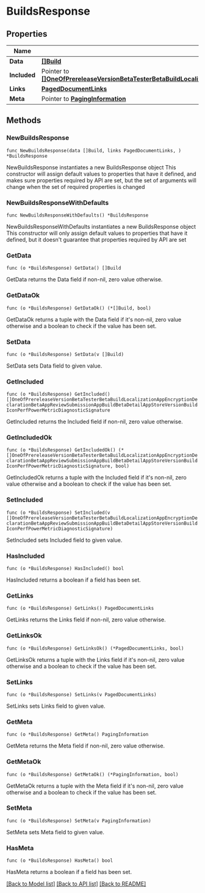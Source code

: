 # BuildsResponse

## Properties

Name | Type | Description | Notes
------------ | ------------- | ------------- | -------------
**Data** | [**[]Build**](Build.md) |  | 
**Included** | Pointer to [**[]OneOfPrereleaseVersionBetaTesterBetaBuildLocalizationAppEncryptionDeclarationBetaAppReviewSubmissionAppBuildBetaDetailAppStoreVersionBuildIconPerfPowerMetricDiagnosticSignature**](OneOfPrereleaseVersionBetaTesterBetaBuildLocalizationAppEncryptionDeclarationBetaAppReviewSubmissionAppBuildBetaDetailAppStoreVersionBuildIconPerfPowerMetricDiagnosticSignature.md) |  | [optional] 
**Links** | [**PagedDocumentLinks**](PagedDocumentLinks.md) |  | 
**Meta** | Pointer to [**PagingInformation**](PagingInformation.md) |  | [optional] 

## Methods

### NewBuildsResponse

`func NewBuildsResponse(data []Build, links PagedDocumentLinks, ) *BuildsResponse`

NewBuildsResponse instantiates a new BuildsResponse object
This constructor will assign default values to properties that have it defined,
and makes sure properties required by API are set, but the set of arguments
will change when the set of required properties is changed

### NewBuildsResponseWithDefaults

`func NewBuildsResponseWithDefaults() *BuildsResponse`

NewBuildsResponseWithDefaults instantiates a new BuildsResponse object
This constructor will only assign default values to properties that have it defined,
but it doesn't guarantee that properties required by API are set

### GetData

`func (o *BuildsResponse) GetData() []Build`

GetData returns the Data field if non-nil, zero value otherwise.

### GetDataOk

`func (o *BuildsResponse) GetDataOk() (*[]Build, bool)`

GetDataOk returns a tuple with the Data field if it's non-nil, zero value otherwise
and a boolean to check if the value has been set.

### SetData

`func (o *BuildsResponse) SetData(v []Build)`

SetData sets Data field to given value.


### GetIncluded

`func (o *BuildsResponse) GetIncluded() []OneOfPrereleaseVersionBetaTesterBetaBuildLocalizationAppEncryptionDeclarationBetaAppReviewSubmissionAppBuildBetaDetailAppStoreVersionBuildIconPerfPowerMetricDiagnosticSignature`

GetIncluded returns the Included field if non-nil, zero value otherwise.

### GetIncludedOk

`func (o *BuildsResponse) GetIncludedOk() (*[]OneOfPrereleaseVersionBetaTesterBetaBuildLocalizationAppEncryptionDeclarationBetaAppReviewSubmissionAppBuildBetaDetailAppStoreVersionBuildIconPerfPowerMetricDiagnosticSignature, bool)`

GetIncludedOk returns a tuple with the Included field if it's non-nil, zero value otherwise
and a boolean to check if the value has been set.

### SetIncluded

`func (o *BuildsResponse) SetIncluded(v []OneOfPrereleaseVersionBetaTesterBetaBuildLocalizationAppEncryptionDeclarationBetaAppReviewSubmissionAppBuildBetaDetailAppStoreVersionBuildIconPerfPowerMetricDiagnosticSignature)`

SetIncluded sets Included field to given value.

### HasIncluded

`func (o *BuildsResponse) HasIncluded() bool`

HasIncluded returns a boolean if a field has been set.

### GetLinks

`func (o *BuildsResponse) GetLinks() PagedDocumentLinks`

GetLinks returns the Links field if non-nil, zero value otherwise.

### GetLinksOk

`func (o *BuildsResponse) GetLinksOk() (*PagedDocumentLinks, bool)`

GetLinksOk returns a tuple with the Links field if it's non-nil, zero value otherwise
and a boolean to check if the value has been set.

### SetLinks

`func (o *BuildsResponse) SetLinks(v PagedDocumentLinks)`

SetLinks sets Links field to given value.


### GetMeta

`func (o *BuildsResponse) GetMeta() PagingInformation`

GetMeta returns the Meta field if non-nil, zero value otherwise.

### GetMetaOk

`func (o *BuildsResponse) GetMetaOk() (*PagingInformation, bool)`

GetMetaOk returns a tuple with the Meta field if it's non-nil, zero value otherwise
and a boolean to check if the value has been set.

### SetMeta

`func (o *BuildsResponse) SetMeta(v PagingInformation)`

SetMeta sets Meta field to given value.

### HasMeta

`func (o *BuildsResponse) HasMeta() bool`

HasMeta returns a boolean if a field has been set.


[[Back to Model list]](../README.md#documentation-for-models) [[Back to API list]](../README.md#documentation-for-api-endpoints) [[Back to README]](../README.md)


